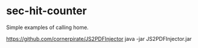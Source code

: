# sec-hit-counter
Simple examples of calling home.

https://github.com/cornerpirate/JS2PDFInjector
java -jar JS2PDFInjector.jar <PDF FILE> <JS FILE>
